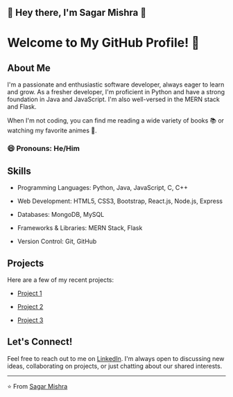 ## 👋 Hey there, I'm Sagar Mishra 🚀
# Welcome to My GitHub Profile! 👋

## About Me

I'm a passionate and enthusiastic software developer, always eager to learn and grow. As a fresher developer, I'm proficient in Python and have a strong foundation in Java and JavaScript. I'm also well-versed in the MERN stack and Flask. 

When I'm not coding, you can find me reading a wide variety of books 📚 or watching my favorite animes 🍿.

### 😄 Pronouns: He/Him

## Skills

- Programming Languages: Python, Java, JavaScript, C, C++

- Web Development: HTML5, CSS3, Bootstrap, React.js, Node.js, Express

- Databases: MongoDB, MySQL

- Frameworks & Libraries: MERN Stack, Flask

- Version Control: Git, GitHub

## Projects

Here are a few of my recent projects:

- [Project 1](https://github.com/your-project-1)

- [Project 2](https://github.com/your-project-2)

- [Project 3](https://github.com/your-project-3)


## Let's Connect!

Feel free to reach out to me on [LinkedIn](www.linkedin.com/in/sagar-mishra-developer). I'm always open to discussing new ideas, collaborating on projects, or just chatting about our shared interests.

---

⭐️ From [Sagar Mishra](https://github.com/Sagarmishra-C30)


<!--
**Sagarmishra-C30/Sagarmishra-C30** is a ✨ _special_ ✨ repository because its `README.md` (this file) appears on your GitHub profile.

Here are some ideas to get you started:

- 🔭 I’m currently working on ...
- 🌱 I’m currently learning ...
- 👯 I’m looking to collaborate on ...
- 🤔 I’m looking for help with ...
- 💬 Ask me about ...
- 📫 How to reach me: ...
- 😄 Pronouns: ..
- ⚡ Fun fact: ...
-->
